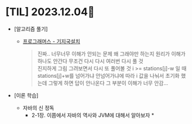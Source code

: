 # [TIL] 2023.12.04📒

* [알고리즘 풀기]
  * [프로그래머스 - 기지국설치](https://github.com/elephant97/PROGRAMMERS/blob/main/Java/Level%203/%EA%B8%B0%EC%A7%80%EA%B5%AD%EC%84%A4%EC%B9%98.java)
    > 진짜.. 너무너무 이해가 안되는 문제 왜 그래야만 하는지 원리가 이해가 하나도 안간다 무조건 다시 다시 여러번 다시 풀 것   
    > 진지하게 그림 그려보면서 다시 또 풀어볼 것 i >= stations[j]-w 일 때 stations[j]+w를 넘어가냐 안넘어가냐에 따라
    > i 값을 나눠서 초기화 했는데 그렇게 하면 답이 안나온다 그 부분이 이해가 너무 안감...

* [이론 학습]
  * 자바의 신 정독
    * 2-1장. 이쯤에서 자바의 역사와 JVM에 대해서 알아보자
      * 
